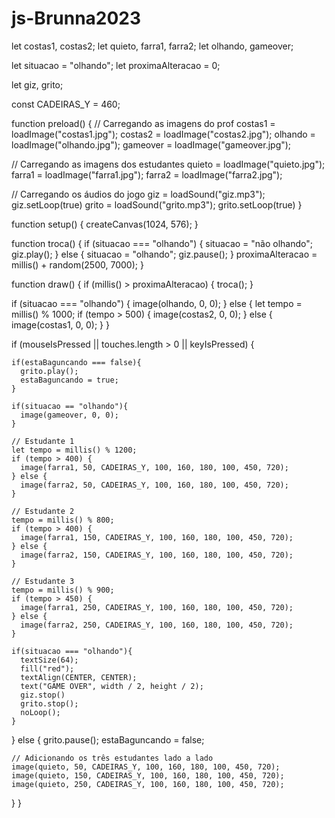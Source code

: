 # js-Brunna2023
let costas1, costas2;
let quieto, farra1, farra2;
let olhando, gameover;

let situacao = "olhando";
let proximaAlteracao = 0;

let giz, grito;

const CADEIRAS_Y = 460;

function preload() {
  // Carregando as imagens do prof
  costas1 = loadImage("costas1.jpg");
  costas2 = loadImage("costas2.jpg");
  olhando = loadImage("olhando.jpg");
  gameover = loadImage("gameover.jpg");

  // Carregando as imagens dos estudantes
  quieto = loadImage("quieto.jpg");
  farra1 = loadImage("farra1.jpg");
  farra2 = loadImage("farra2.jpg");

  // Carregando os áudios do jogo
  giz = loadSound("giz.mp3");
  giz.setLoop(true)
  grito = loadSound("grito.mp3");
  grito.setLoop(true)
}

function setup() {
  createCanvas(1024, 576);
}

function troca() {
  if (situacao === "olhando") {
    situacao = "não olhando";
    giz.play();
  } else {
    situacao = "olhando";
    giz.pause();
  }
  proximaAlteracao = millis() + random(2500, 7000);
}

function draw() {
  if (millis() > proximaAlteracao) {
    troca();
  }

  if (situacao === "olhando") {
    image(olhando, 0, 0);
  } else {
    let tempo = millis() % 1000;
    if (tempo > 500) {
      image(costas2, 0, 0);
    } else {
      image(costas1, 0, 0);
    }
  }

  if (mouseIsPressed || touches.length > 0 || keyIsPressed) {

    if(estaBaguncando === false){
      grito.play();
      estaBaguncando = true;      
    }

    if(situacao == "olhando"){
      image(gameover, 0, 0);
    }

    // Estudante 1
    let tempo = millis() % 1200;
    if (tempo > 400) {
      image(farra1, 50, CADEIRAS_Y, 100, 160, 180, 100, 450, 720);
    } else {
      image(farra2, 50, CADEIRAS_Y, 100, 160, 180, 100, 450, 720);
    }

    // Estudante 2
    tempo = millis() % 800;
    if (tempo > 400) {
      image(farra1, 150, CADEIRAS_Y, 100, 160, 180, 100, 450, 720);
    } else {
      image(farra2, 150, CADEIRAS_Y, 100, 160, 180, 100, 450, 720);
    }

    // Estudante 3
    tempo = millis() % 900;
    if (tempo > 450) {
      image(farra1, 250, CADEIRAS_Y, 100, 160, 180, 100, 450, 720);
    } else {
      image(farra2, 250, CADEIRAS_Y, 100, 160, 180, 100, 450, 720);
    }

    if(situacao === "olhando"){
      textSize(64);
      fill("red");
      textAlign(CENTER, CENTER);
      text("GAME OVER", width / 2, height / 2);
      giz.stop()
      grito.stop();
      noLoop();
    }

  } else {
    grito.pause();
    estaBaguncando = false;

    // Adicionando os três estudantes lado a lado
    image(quieto, 50, CADEIRAS_Y, 100, 160, 180, 100, 450, 720);
    image(quieto, 150, CADEIRAS_Y, 100, 160, 180, 100, 450, 720);
    image(quieto, 250, CADEIRAS_Y, 100, 160, 180, 100, 450, 720);
  }
}
